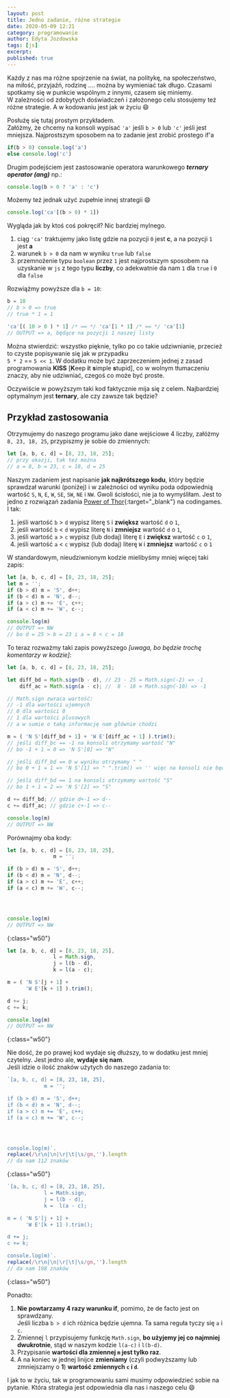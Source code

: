 ```yaml
---
layout: post
title: Jedno zadanie, różne strategie
date: 2020-05-09 12:21
category: programowanie
author: Edyta Jozdowska
tags: [js]
excerpt: 
published: true
---
```


Każdy z nas ma różne spojrzenie na świat, na politykę, na społeczeństwo, na miłość, przyjaźń, rodzinę .... można by wymieniać tak długo. Czasami spotkamy się w punkcie wspólnym z innymi, czasem się miniemy.  
W zależności od zdobytych doświadczeń i&nbsp;założonego celu stosujemy też różne strategie. A w kodowaniu jest jak w życiu :smile: 

Posłużę się tutaj prostym przykładem.  
Załóżmy, że chcemy na konsoli wypisać `'a'` jeśli `b > 0` lub `'c'` jeśli jest mniejsza.
Najprostszym sposobem na to zadanie jest zrobić prostego if'a
```js
if(b > 0) console.log('a')
else console.log('c')
```

Drugim podejściem jest zastosowanie operatora warunkowego _**ternary operator (ang)**_  np.:
```js
console.log(b > 0 ? 'a' : 'c')
```
Możemy też jednak użyć zupełnie innej strategii :smile:

```js
console.log('ca'[(b > 0) * 1])
```
Wygląda jak by ktoś coś pokręcił? Nic bardziej mylnego.
1. ciąg `'ca'` traktujemy jako listę gdzie na pozycji `0` jest **c**, a na pozycji `1` jest **a**
2. warunek `b > 0` da nam w wyniku `true` lub `false` 
3. przemnożenie typu `boolean` przez `1` jest najprostszym sposobem na uzyskanie w `js` z tego typu **liczby**, co&nbsp;adekwatnie da nam `1` dla `true` i `0` dla `false`

Rozwiążmy powyższe dla `b = 10`:
```js
b = 10
// b > 0 => true
// true * 1 = 1

'ca'[( 10 > 0 ) * 1] /* == */ 'ca'[1 * 1] /* == */ 'ca'[1]
// OUTPUT => a, będące na pozycji 1 naszej listy
```

Można stwierdzić: wszystko pięknie, tylko po co takie udziwnianie, przecież to czyste popisywanie się jak w przypadku  
`5 * 2` == `5 << 1`. W dodatku może być zaprzeczeniem jednej z zasad programowania **KISS** [**K**eep **i**t **s**imple **s**tupid], co w wolnym tłumaczeniu znaczy, aby nie udziwniać, czegoś co może być proste.  

Oczywiście w powyższym taki kod faktycznie mija się z celem. Najbardziej optymalnym jest **ternary**, ale czy zawsze tak będzie?

## Przykład zastosowania

Otrzymujemy do naszego programu jako dane wejściowe 4 liczby, załóżmy `8, 23, 18, 25`, przypiszmy je sobie do zmiennych:
```js
let [a, b, c, d] = [8, 23, 18, 25];
// przy okazji, tak też można 
// a = 8, b = 23, c = 18, d = 25 
```

Naszym zadaniem jest napisanie **jak najkrótszego kodu**, który będzie sprawdzał warunki (poniżej) i w zależności od wyniku poda odpowiednią wartość `S`, `N`, `E`, `W`, `SE`, `SW`, `NE` i `NW`. Gwoli ścisłości, nie ja to wymyśliłam. Jest to jedno z rozwiązań zadania [Power of Thor]("https://www.codingame.com/ide/puzzle/power-of-thor"){:target="_blank"} na codingames.  
I tak:
1.  jeśli wartość `b` > `d` wypisz literę `S` i **zwiększ** wartość `d` o `1`, 
2.  jeśli wartość `b` < `d` wypisz literę `N` i **zmniejsz** wartość `d` o `1`, 
3.  jeśli wartość `a` > `c` wypisz (lub dodaj) literę `E` i **zwiększ** wartość `c` o `1`,
4.  jeśli wartość `a` < `c` wypisz (lub dodaj) literę `W` i **zmniejsz** wartość `c` o `1` 

W standardowym, nieudziwnionym kodzie mielibyśmy mniej więcej taki zapis:
```js
let [a, b, c, d] = [8, 23, 18, 25];
let m = '';
if (b > d) m = 'S', d++;
if (b < d) m = 'N', d--;
if (a > c) m += 'E', c++;
if (a < c) m += 'W', c--;

console.log(m)
// OUTPUT => NW 
// bo d = 25 > b = 23 i a = 8 < c = 18
```

To teraz rozważmy taki zapis powyższego *[uwaga, bo będzie trochę komentarzy w kodzie]*:
```js
let [a, b, c, d] = [8, 23, 18, 25];

let diff_bd = Math.sign(b - d), // 23 - 25 = Math.sign(-2) => -1 
    diff_ac = Math.sign(a - c); //  8 - 18 = Math.sign(-10) => -1

// Math.sign zwraca wartość:
// -1 dla wartości ujemnych
// 0 dla wartości 0
// 1 dla wartości plusowych
// a w sumie o taką informację nam głównie chodzi

m = ( 'N S'[diff_bd + 1] + 'W E'[diff_ac + 1] ).trim();
// jeśli diff_bc == -1 na konsoli otrzymamy wartość "N" 
// bo -1 + 1 = 0 => 'N S'[0] => "N"

// jeśli diff_bd == 0 w wyniku otrzymamy " "  
// bo 0 + 1 = 1 => 'N S'[1] => " ".trim() => '' więc na konsoli nie będzie niczego z tej części

// jeśli diff_bd == 1 na konsoli otrzymamy wartość "S"  
// bo 1 + 1 = 2 => 'N S'[2] => "S"

d += diff_bd; // gdzie d+-1 => d--
c += diff_ac; // gdzie c+-1 => c--

console.log(m)
// OUTPUT => NW 
```
Porównajmy oba kody:
```js
let [a, b, c, d] = [8, 23, 18, 25],
               m = '';

if (b > d) m = 'S', d++;
if (b < d) m = 'N', d--;
if (a > c) m += 'E', c++;
if (a < c) m += 'W', c--;




console.log(m)
// OUTPUT => NW
```
{:class="w50"}
```js
let [a, b, c, d] = [8, 23, 18, 25],
               l = Math.sign, 
               j = l(b - d),
               k = l(a - c);

m = ( 'N S'[j + 1] + 
      'W E'[k + 1] ).trim();

d += j;
c += k;

console.log(m)
// OUTPUT => NW
```
{:class="w50"}

Nie dość, że po prawej kod wydaje się dłuższy, to w dodatku jest mniej czytelny. Jest jedno ale, **wydaje się nam**.  
Jeśli idzie o ilość znaków użytych do naszego zadania to:
```js
`[a, b, c, d] = [8, 23, 18, 25],
            m = '';

if (b > d) m = 'S', d++;
if (b < d) m = 'N', d--;
if (a > c) m += 'E', c++;
if (a < c) m += 'W', c--;




console.log(m)`.
replace(/\r\n|\n|\r|\t|\s/gm,'').length
// da nam 112 znaków
```
{:class="w50"}

```js
`[a, b, c, d] = [8, 23, 18, 25],
            l = Math.sign, 
            j = l(b - d),
            k =  l(a - c);

m = ( 'N S'[j + 1] + 
      'W E'[k + 1] ).trim();

d += j;
c += k;

console.log(m)`.
replace(/\r\n|\n|\r|\t|\s/gm,'').length
// da nam 108 znaków
```
{:class="w50"}


Ponadto: 
1. **Nie powtarzamy 4 razy warunku if**, pomimo, że de facto jest on sprawdzany.  
Jeśli liczba `b > d` ich różnica będzie ujemna. Ta sama reguła tyczy się `a` i `c`.
2. Zmiennej `l` przypisujemy funkcję `Math.sign`, **bo użyjemy jej co najmniej dwukrotnie**, stąd w naszym kodzie `l(a-c)` i `l(b-d)`. 
3. Przypisanie **wartości dla zmiennej `m` jest tylko raz**.
4. A na koniec w jednej linijce **zmieniamy** (czyli podwyższamy lub zmniejszamy o **1**) **wartość zmiennych `c` i `d`**.

I jak to w życiu, tak w programowaniu sami musimy odpowiedzieć sobie na pytanie. Która strategia jest odpowiednia dla nas i naszego celu :smile: